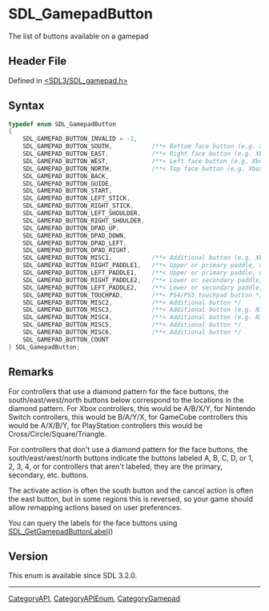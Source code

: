 # SDL_GamepadButton

The list of buttons available on a gamepad

## Header File

Defined in [<SDL3/SDL_gamepad.h>](https://github.com/libsdl-org/SDL/blob/main/include/SDL3/SDL_gamepad.h)

## Syntax

```c
typedef enum SDL_GamepadButton
{
    SDL_GAMEPAD_BUTTON_INVALID = -1,
    SDL_GAMEPAD_BUTTON_SOUTH,           /**< Bottom face button (e.g. Xbox A button) */
    SDL_GAMEPAD_BUTTON_EAST,            /**< Right face button (e.g. Xbox B button) */
    SDL_GAMEPAD_BUTTON_WEST,            /**< Left face button (e.g. Xbox X button) */
    SDL_GAMEPAD_BUTTON_NORTH,           /**< Top face button (e.g. Xbox Y button) */
    SDL_GAMEPAD_BUTTON_BACK,
    SDL_GAMEPAD_BUTTON_GUIDE,
    SDL_GAMEPAD_BUTTON_START,
    SDL_GAMEPAD_BUTTON_LEFT_STICK,
    SDL_GAMEPAD_BUTTON_RIGHT_STICK,
    SDL_GAMEPAD_BUTTON_LEFT_SHOULDER,
    SDL_GAMEPAD_BUTTON_RIGHT_SHOULDER,
    SDL_GAMEPAD_BUTTON_DPAD_UP,
    SDL_GAMEPAD_BUTTON_DPAD_DOWN,
    SDL_GAMEPAD_BUTTON_DPAD_LEFT,
    SDL_GAMEPAD_BUTTON_DPAD_RIGHT,
    SDL_GAMEPAD_BUTTON_MISC1,           /**< Additional button (e.g. Xbox Series X share button, PS5 microphone button, Nintendo Switch Pro capture button, Amazon Luna microphone button, Google Stadia capture button) */
    SDL_GAMEPAD_BUTTON_RIGHT_PADDLE1,   /**< Upper or primary paddle, under your right hand (e.g. Xbox Elite paddle P1, PS5 DualSense Edge RB button, Nintendo Switch Joy-Con (L) SR button, Steam Deck L4 button) */
    SDL_GAMEPAD_BUTTON_LEFT_PADDLE1,    /**< Upper or primary paddle, under your left hand (e.g. Xbox Elite paddle P3, PS5 DualSense Edge LB button, Nintendo Switch Joy-Con (L) SL button, Steam Deck L5 button) */
    SDL_GAMEPAD_BUTTON_RIGHT_PADDLE2,   /**< Lower or secondary paddle, under your right hand (e.g. Xbox Elite paddle P2, Nintendo Switch Joy-Con (R) SR button, Steam Deck R4 button) */
    SDL_GAMEPAD_BUTTON_LEFT_PADDLE2,    /**< Lower or secondary paddle, under your left hand (e.g. Xbox Elite paddle P4, Nintendo Switch Joy-Con (R) SR button, Steam Deck R5 button) */
    SDL_GAMEPAD_BUTTON_TOUCHPAD,        /**< PS4/PS5 touchpad button */
    SDL_GAMEPAD_BUTTON_MISC2,           /**< Additional button */
    SDL_GAMEPAD_BUTTON_MISC3,           /**< Additional button (e.g. Nintendo GameCube right trigger click) */
    SDL_GAMEPAD_BUTTON_MISC4,           /**< Additional button (e.g. Nintendo GameCube left trigger click) */
    SDL_GAMEPAD_BUTTON_MISC5,           /**< Additional button */
    SDL_GAMEPAD_BUTTON_MISC6,           /**< Additional button */
    SDL_GAMEPAD_BUTTON_COUNT
} SDL_GamepadButton;
```

## Remarks

For controllers that use a diamond pattern for the face buttons, the
south/east/west/north buttons below correspond to the locations in the
diamond pattern. For Xbox controllers, this would be A/B/X/Y, for Nintendo
Switch controllers, this would be B/A/Y/X, for GameCube controllers this
would be A/X/B/Y, for PlayStation controllers this would be
Cross/Circle/Square/Triangle.

For controllers that don't use a diamond pattern for the face buttons, the
south/east/west/north buttons indicate the buttons labeled A, B, C, D, or
1, 2, 3, 4, or for controllers that aren't labeled, they are the primary,
secondary, etc. buttons.

The activate action is often the south button and the cancel action is
often the east button, but in some regions this is reversed, so your game
should allow remapping actions based on user preferences.

You can query the labels for the face buttons using
[SDL_GetGamepadButtonLabel](SDL_GetGamepadButtonLabel)()

## Version

This enum is available since SDL 3.2.0.

----
[CategoryAPI](CategoryAPI), [CategoryAPIEnum](CategoryAPIEnum), [CategoryGamepad](CategoryGamepad)

